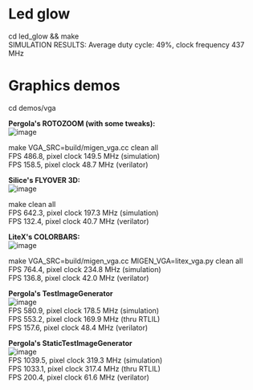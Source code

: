 # Led glow<br>
cd led_glow && make<br>
SIMULATION RESULTS: Average duty cycle: 49%, clock frequency 437 MHz<br>

# Graphics demos<br>
cd demos/vga<br>

**Pergola's ROTOZOOM (with some tweaks):**<br>
![image](https://user-images.githubusercontent.com/8551129/197871242-040e7d9b-c387-45d0-91dd-bbdb5ac5e535.png)

make VGA_SRC=build/migen_vga.cc clean all<br>
FPS 486.8, pixel clock 149.5 MHz (simulation)<br>
FPS 158.5, pixel clock 48.7 MHz (verilator)<br>

**Silice's FLYOVER 3D:**<br>
![image](https://user-images.githubusercontent.com/8551129/196614548-fd2ee539-0427-47b6-b9b3-d4dd9885be80.png)<br>

make clean all<br>
FPS 642.3, pixel clock 197.3 MHz (simulation)<br>
FPS 132.4, pixel clock 40.7 MHz (verilator)<br>

**LiteX's COLORBARS:**<br>
![image](https://user-images.githubusercontent.com/8551129/196614509-781472c2-bea5-4dcf-8512-76ab8a9d444d.png)<br>

make VGA_SRC=build/migen_vga.cc MIGEN_VGA=litex_vga.py clean all<br>
FPS 764.4, pixel clock 234.8 MHz (simulation)<br>
FPS 136.8, pixel clock 42.0 MHz (verilator)<br>

**Pergola's TestImageGenerator**<br>
![image](https://user-images.githubusercontent.com/8551129/197364164-a1b41146-107c-4a42-a2b3-8173451213f2.png)<br>
FPS 580.9, pixel clock 178.5 MHz (simulation)<br>
FPS 553.2, pixel clock 169.9 MHz (thru RTLIL)<br>
FPS 157.6, pixel clock 48.4 MHz (verilator)<br>

**Pergola's StaticTestImageGenerator**<br>
![image](https://user-images.githubusercontent.com/8551129/197365006-9b0ba714-ce9f-4c03-9dbe-d912abcf64de.png)<br>
FPS 1039.5, pixel clock 319.3 MHz (simulation)<br>
FPS 1033.1, pixel clock 317.4 MHz (thru RTLIL)<br>
FPS 200.4, pixel clock 61.6 MHz (verilator)<br>
